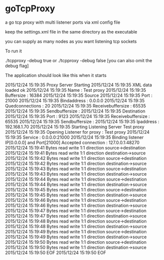 # goTcpProxy
a go tcp proxy with multi listener ports via xml config file

keep the settings.xml file in the same directory as the executable
<?xml version="1.0" encoding="UTF-8"?>
<proxy>
    <proxyserver name="Test proxy" buffersize="16384">
        <source port="21000" quedconnections="20" receivebuffersize="65535"
                sendbuffersize="65535" bindaddress="0.0.0.0"/>
        <destination port="9123" ipaddress="192.168.1.70"
                     receivebuffersize="65535" sendbuffersize="65535"/>
    </proxyserver>
</proxy>

you can supply as many nodes as you want listening tcp sockets

To run it 

./tcpproxy -debug true 
or 
./tcpproxy -debug false  [you can also omit the debug flag] 

The application should look like this when it starts

2015/12/24 15:19:35 Proxy Server Starting
2015/12/24 15:19:35 XML data loaded ok
2015/12/24 15:19:35 Name : Test proxy
2015/12/24 15:19:35 Buffersize : 16384
2015/12/24 15:19:35 	Source
2015/12/24 15:19:35 		Port : 21000
2015/12/24 15:19:35 		Bindaddress : 0.0.0.0
2015/12/24 15:19:35 		Quedconnections : 20
2015/12/24 15:19:35 		Receivebuffersize : 65535
2015/12/24 15:19:35 		Sendbuffersize : 
2015/12/24 15:19:35 	Destination
2015/12/24 15:19:35 		Port : 9123
2015/12/24 15:19:35 		Receivebuffersize : 65535
2015/12/24 15:19:35 		Sendbuffersize : 
2015/12/24 15:19:35 		Ipaddress : 192.168.1.70
2015/12/24 15:19:35 Starting Listening Server Test proxy
2015/12/24 15:19:35 Opening Listener for proxy : Test proxy
2015/12/24 15:19:35 Service : 0.0.0.0:21000
2015/12/24 15:19:35 Binding listener IP[0.0.0.0] and Port[21000]
Accepted connection : 127.0.0.1:48270
2015/12/24 15:19:41 Bytes read write 1:1 direction source->destination
2015/12/24 15:19:41 Bytes read write 1:1 direction destination->source
2015/12/24 15:19:42 Bytes read write 1:1 direction source->destination
2015/12/24 15:19:42 Bytes read write 1:1 direction destination->source
2015/12/24 15:19:43 Bytes read write 1:1 direction source->destination
2015/12/24 15:19:43 Bytes read write 1:1 direction destination->source
2015/12/24 15:19:44 Bytes read write 1:1 direction source->destination
2015/12/24 15:19:44 Bytes read write 1:1 direction destination->source
2015/12/24 15:19:45 Bytes read write 1:1 direction source->destination
2015/12/24 15:19:45 Bytes read write 1:1 direction destination->source
2015/12/24 15:19:46 Bytes read write 1:1 direction source->destination
2015/12/24 15:19:46 Bytes read write 1:1 direction destination->source
2015/12/24 15:19:47 Bytes read write 1:1 direction source->destination
2015/12/24 15:19:47 Bytes read write 1:1 direction destination->source
2015/12/24 15:19:48 Bytes read write 1:1 direction source->destination
2015/12/24 15:19:48 Bytes read write 1:1 direction destination->source
2015/12/24 15:19:49 Bytes read write 1:1 direction source->destination
2015/12/24 15:19:49 Bytes read write 1:1 direction destination->source
2015/12/24 15:19:50 Bytes read write 1:1 direction source->destination
2015/12/24 15:19:50 Bytes read write 1:1 direction destination->source
2015/12/24 15:19:50 EOF
2015/12/24 15:19:50 EOF

